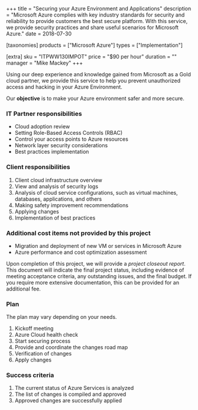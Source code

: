 +++
title = "Securing your Azure Environment and Applications"
description = "Microsoft Azure complies with key industry standards for security and reliability to provide customers the best secure platform. With this service, we provide security practices and share useful scenarios for Microsoft Azure."
date = 2018-07-30

[taxonomies]
products = ["Microsoft Azure"]
types = ["Implementation"]

[extra]
sku = "ITPWW130IMPOT"
price = "$90 per hour"
duration = ""
manager = "Mike Mackey"
+++

Using our deep experience and knowledge gained from Microsoft as a Gold
cloud partner, we provide this service to help you prevent unauthorized
access and hacking in your Azure Environment.

Our **objective** is to make your Azure environment safer and more
secure.

### IT Partner responsibilities

-   Cloud adoption review
-   Setting Role-Based Access Controls (RBAC)
-   Control your access points to Azure resources
-   Network layer security considerations
-   Best practices implementation

### Client responsibilities

1.  Client cloud infrastructure overview
2.  View and analysis of security logs
3.  Analysis of cloud service configurations, such as virtual machines,
    databases, applications, and others
4.  Making safety improvement recommendations
5.  Applying changes
6.  Implementation of best practices

### Additional cost items not provided by this project

-   Migration and deployment of new VM or services in Microsoft Azure
-   Azure performance and cost optimization assessment

Upon completion of this project, we will provide a *project closeout
report*. This document will indicate the final project status, including
evidence of meeting acceptance criteria, any outstanding issues, and the
final budget. If you require more extensive documentation, this can be
provided for an additional fee.

### Plan

The plan may vary depending on your needs.

1.  Kickoff meeting
2.  Azure Cloud health check
3.  Start securing process
4.  Provide and coordinate the changes road map
5.  Verification of changes
6.  Apply changes

### Success criteria

1.  The current status of Azure Services is analyzed
2.  The list of changes is compiled and approved
3.  Approved changes are successfully applied
